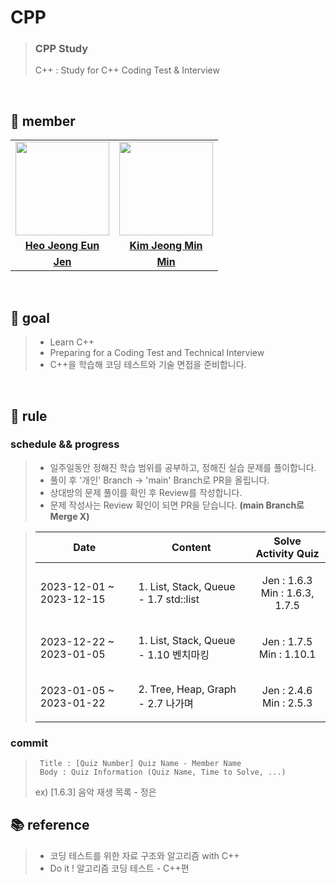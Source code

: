 # CPP

>  ### CPP Study
>  C++ : Study for C++ Coding Test &amp; Interview

<br>

## 👋 member 
<table>
  <tr>
    <td align="center"><a href="https://github.com/Heo-Jeong-Eun"><img src="https://avatars.githubusercontent.com/Heo-Jeong-Eun" width="150px;" alt="">
    <td align="center"><a href="https://github.com/JeongMin-98"><img src="https://avatars.githubusercontent.com/u/64830434?v=4" width="150px;" alt="">
    </td>
  </tr>
  <tr>
    <td align="center"><a href="https://github.com/Heo-Jeong-Eun"><b>Heo Jeong Eun</b></td>
    <td align="center"><a href="https://github.com/JeongMin-98"><b>Kim Jeong Min</b></td>
  </tr>
  <tr>
    <td align="center"><a href="https://github.com/Heo-Jeong-Eun/CPP/tree/Jen"><b>Jen</b></td>
    <td align="center"><a href="https://github.com/Heo-Jeong-Eun/CPP/tree/Min"><b>Min</b></td>
  </tr>
</table>

<br>

## 🚀 goal
>  - Learn C++
>  - Preparing for a Coding Test and Technical Interview
>  - C++을 학습해 코딩 테스트와 기술 면접을 준비합니다. 

<br>

## 🫡 rule

### schedule && progress  
> - 일주일동안 정해진 학습 범위를 공부하고, 정해진 실습 문제를 풀이합니다.
> - 풀이 후 '개인' Branch -> 'main' Branch로 PR을 올립니다.
> - 상대방의 문제 풀이를 확인 후 Review를 작성합니다.
> - 문제 작성사는 Review 확인이 되면 PR을 닫습니다. **(main Branch로 Merge X)**

>  | Date | Content | Solve Activity Quiz |
>  | --- | --- | --- | 
>  | 2023-12-01 ~ 2023-12-15 | 1. List, Stack, Queue - 1.7 std::list | <p align="center">Jen : 1.6.3 <br> Min : 1.6.3, 1.7.5</p> |
>  | 2023-12-22 ~ 2023-01-05 | 1. List, Stack, Queue - 1.10 벤치마킹 | <p align="center">Jen : 1.7.5 <br> Min : 1.10.1</p> |
>  | 2023-01-05 ~ 2023-01-22 | 2. Tree, Heap, Graph - 2.7 나가며 | <p align="center">Jen : 2.4.6 <br> Min : 2.5.3</p> |

### commit 
> ```shell
>  Title : [Quiz Number] Quiz Name - Member Name
>  Body : Quiz Information (Quiz Name, Time to Solve, ...)
>  ```
> ex) [1.6.3] 음악 재생 목록 - 정은 

## 📚 reference
>  - 코딩 테스트를 위한 자료 구조와 알고리즘 with C++
>  - Do it ! 알고리즘 코딩 테스트 - C++편
